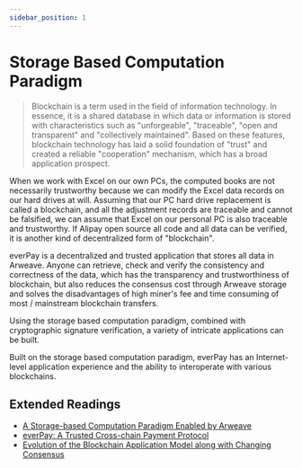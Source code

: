 ```yaml
---
sidebar_position: 1
---
```


# Storage Based Computation Paradigm

> Blockchain is a term used in the field of information technology. In essence, it is a shared database in which data or information is stored with characteristics such as "unforgeable", "traceable", "open and transparent" and "collectively maintained". Based on these features, blockchain technology has laid a solid foundation of "trust" and created a reliable "cooperation" mechanism, which has a broad application prospect.

When we work with Excel on our own PCs, the computed books are not necessarily trustworthy because we can modify the Excel data records on our hard drives at will. Assuming that our PC hard drive replacement is called a blockchain, and all the adjustment records are traceable and cannot be falsified, we can assume that Excel on our personal PC is also traceable and trustworthy. If Alipay open source all code and all data can be verified, it is another kind of decentralized form of "blockchain".

everPay is a decentralized and trusted application that stores all data in Arweave. Anyone can retrieve, check and verify the consistency and correctness of the data, which has the transparency and trustworthiness of blockchain, but also reduces the consensus cost through Arweave storage and solves the disadvantages of high miner's fee and time consuming of most / mainstream blockchain transfers.

Using the storage based computation paradigm, combined with cryptographic signature verification, a variety of intricate applications can be built.

Built on the storage based computation paradigm, everPay has an Internet-level application experience and the ability to interoperate with various blockchains.

## Extended Readings
* [A Storage-based Computation Paradigm Enabled by Arweave](https://medium.com/everfinance/a-storage-based-computation-paradigm-enabled-by-arweave-de799ae8c424)
* [everPay: A Trusted Cross-chain Payment Protocol](https://medium.com/everfinance/everpay-a-trusted-cross-chain-payment-protocol-eba4a0af7d66)
* [Evolution of the Blockchain Application Model along with Changing Consensus](https://medium.com/everfinance/evolution-of-the-blockchain-application-model-along-with-changing-consensus-755e4ae407a7)
